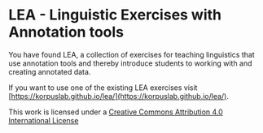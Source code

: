 # LEA - Linguistic Exercises with Annotation tools

You have found LEA, a collection of exercises for teaching linguistics that use
annotation tools and thereby introduce students to working with and creating
annotated data.

If you want to use one of the existing LEA exercises visit
[https://korpuslab.github.io/lea/](https://korpuslab.github.io/lea/).

This work is licensed under a [Creative Commons Attribution 4.0
International License](http://creativecommons.org/licenses/by/4.0/)
